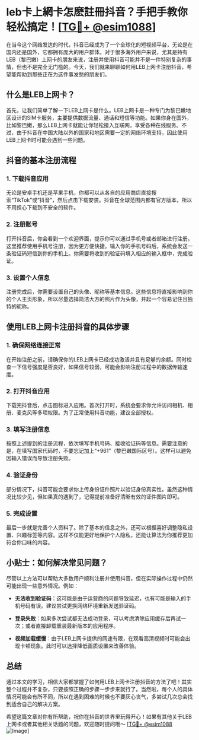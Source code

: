 # leb卡上網卡怎麽註冊抖音？手把手教你轻松搞定！[[TG💪+ @esim1088](https://t.me/s/esim1088)]

在当今这个网络发达的时代，抖音已经成为了一个全球化的短视频平台，无论是在国内还是国外，它都拥有庞大的用户群体。对于很多海外用户来说，尤其是持有LEB（黎巴嫩）上网卡的朋友来说，注册并使用抖音可能并不是一件特别复杂的事情，但也不是完全无门槛的。今天，我们就来聊聊如何用LEB上网卡注册抖音，希望能帮助到那些正在为这件事发愁的朋友们。

## 什么是LEB上网卡？

首先，让我们简单了解一下LEB上网卡是什么。LEB上网卡是一种专门为黎巴嫩地区设计的SIM卡服务，主要提供数据流量、通话和短信等功能。如果你身在国外，比如黎巴嫩，那么LEB上网卡就能让你轻松接入互联网，享受各种在线服务。不过，由于抖音在中国大陆以外的国家和地区需要一定的网络环境支持，因此使用LEB上网卡时可能会遇到一些问题。

## 抖音的基本注册流程

### 1. 下载抖音应用

无论是安卓手机还是苹果手机，你都可以从各自的应用商店直接搜索“TikTok”或“抖音”，然后点击下载安装。抖音在全球范围内都有官方版本，所以不用担心下载到不安全的软件。

### 2. 注册账号

打开抖音后，你会看到一个欢迎界面，提示你可以通过手机号或者邮箱进行注册。这里推荐使用手机号注册，因为更方便快捷。输入你的手机号码后，系统会发送一条验证码短信到你的手机上。你需要将收到的验证码填入相应的输入框中，完成验证。

### 3. 设置个人信息

注册完成后，你需要设置自己的头像、昵称等基本信息。这些信息将直接影响到你的个人主页形象，所以尽量选择简洁大方的照片作为头像，并起一个容易记住且独特的昵称。

## 使用LEB上网卡注册抖音的具体步骤

### 1. 确保网络连接正常

在开始注册之前，请确保你的LEB上网卡已经成功激活并且有足够的余额。同时检查一下信号强度是否良好，如果信号较弱，可能会影响注册过程中的数据传输速度。

### 2. 打开抖音应用

下载完抖音后，点击图标进入应用。首次打开时，系统会要求你允许访问相机、相册、麦克风等多项权限。为了正常使用抖音功能，建议全部授权。

### 3. 填写注册信息

按照上述提到的注册流程，依次填写手机号码、接收验证码等信息。需要注意的是，在填写国家代码时，不要忘记加上“+961”（黎巴嫩国际区号）。这样可以避免因输入错误而导致注册失败。

### 4. 验证身份

部分情况下，抖音可能会要求你上传身份证件照片以验证身份真实性。虽然这种情况比较少见，但如果真的遇到了，记得提前准备好清晰有效的证件图片即可。

### 5. 完成设置

最后一步就是完善个人资料了。除了基本的信息之外，还可以根据喜好调整隐私设置、兴趣标签等内容。这样不仅能更好地保护个人隐私，还能让算法为你推荐更加符合你口味的内容。

## 小贴士：如何解决常见问题？

尽管以上方法可以帮助大多数用户顺利注册并使用抖音，但在实际操作过程中仍然可能出现一些意外情况。例如：

- **无法收到验证码**：这可能是由于运营商的问题导致延迟，也有可能是输入的手机号码有误。建议尝试更换网络环境重新发送验证码。
  
- **登录失败**：如果多次尝试都无法成功登录，可以考虑清除应用缓存后再试一次；或者直接卸载重装最新版本的应用程序。

- **视频加载缓慢**：由于LEB上网卡提供的网速有限，在观看高清视频时可能会出现卡顿现象。此时可以选择降低画质设置来改善体验。

## 总结

通过本文的学习，相信大家都掌握了如何用LEB上网卡注册抖音的方法了吧！其实整个过程并不复杂，只要按照正确的步骤一步步来就行了。当然啦，每个人的具体情况可能会有所不同，所以在遇到困难的时候也不要灰心丧气，多尝试几次总会找到适合自己的解决方案。

希望这篇文章对你有所帮助，祝你在抖音的世界里玩得开心！如果有其他关于LEB上网卡或者其他相关话题的问题，欢迎随时提问哦～ [[TG💪+ @esim1088](https://t.me/s/esim1088) ![Image](https://i.postimg.cc/4NQfJmqS/Snipaste-2025-05-13-00-14-12.png)]